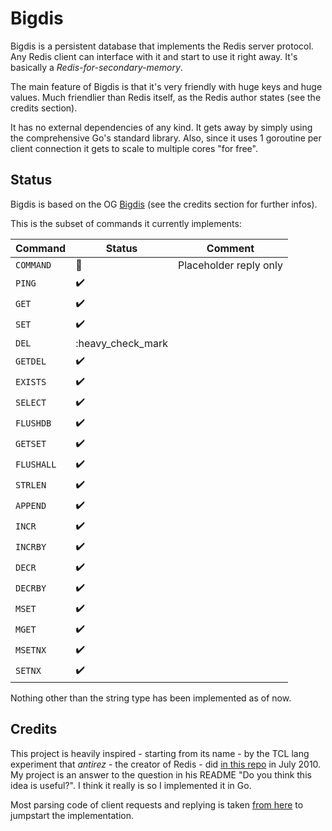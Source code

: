 # Bigdis

Bigdis is a persistent database that implements the Redis server protocol. Any Redis client can interface with it and start to use it right away. It's basically a *Redis-for-secondary-memory*.

The main feature of Bigdis is that it's very friendly with huge keys and huge values. Much friendlier than Redis itself, as the Redis author states (see the credits section).

It has no external dependencies of any kind. It gets away by simply using the comprehensive Go's standard library. Also, since it uses 1 goroutine per client connection it gets to scale to multiple cores "for free".


## Status
Bigdis is based on the OG [Bigdis](https://github.com/antirez/Bigdis) (see the credits section for further infos).

This is the subset of commands it currently implements:

|Command |Status|Comment
--- | --- | ---
|`COMMAND`|:wrench:|Placeholder reply only
|`PING`|:heavy_check_mark:|
|`GET`|:heavy_check_mark:|
|`SET`|:heavy_check_mark:|
|`DEL`|:heavy_check_mark|
|`GETDEL`|:heavy_check_mark:|
|`EXISTS`|:heavy_check_mark:|
|`SELECT`|:heavy_check_mark:|
|`FLUSHDB`|:heavy_check_mark:|
|`GETSET`|:heavy_check_mark:|
|`FLUSHALL`|:heavy_check_mark:|
|`STRLEN`|:heavy_check_mark:|
|`APPEND`|:heavy_check_mark:|
|`INCR`|:heavy_check_mark:|
|`INCRBY`|:heavy_check_mark:|
|`DECR`|:heavy_check_mark:|
|`DECRBY`|:heavy_check_mark:|
|`MSET`|:heavy_check_mark:|
|`MGET`|:heavy_check_mark:|
|`MSETNX`|:heavy_check_mark:|
|`SETNX`|:heavy_check_mark:|

Nothing other than the string type has been implemented as of now.

## Credits
This project is heavily inspired - starting from its name - by the TCL lang experiment that *antirez* - the creator of Redis - did [in this repo](https://github.com/antirez/Bigdis) in July 2010. My project is an answer to the question in his README "Do you think this idea is useful?". I think it really is so I implemented it in Go.

Most parsing code of client requests and replying is taken [from here](https://github.com/r0123r/go-redis-server) to jumpstart the implementation.
